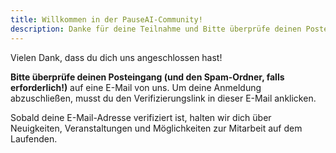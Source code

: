 ```yaml
---
title: Willkommen in der PauseAI-Community!
description: Danke für deine Teilnahme und Bitte überprüfe deinen Posteingang
---
```


Vielen Dank, dass du dich uns angeschlossen hast!

**Bitte überprüfe deinen Posteingang (und den Spam-Ordner, falls erforderlich!)** auf eine E-Mail von uns. Um deine Anmeldung abzuschließen, musst du den Verifizierungslink in dieser E-Mail anklicken.

Sobald deine E-Mail-Adresse verifiziert ist, halten wir dich über Neuigkeiten, Veranstaltungen und Möglichkeiten zur Mitarbeit auf dem Laufenden.